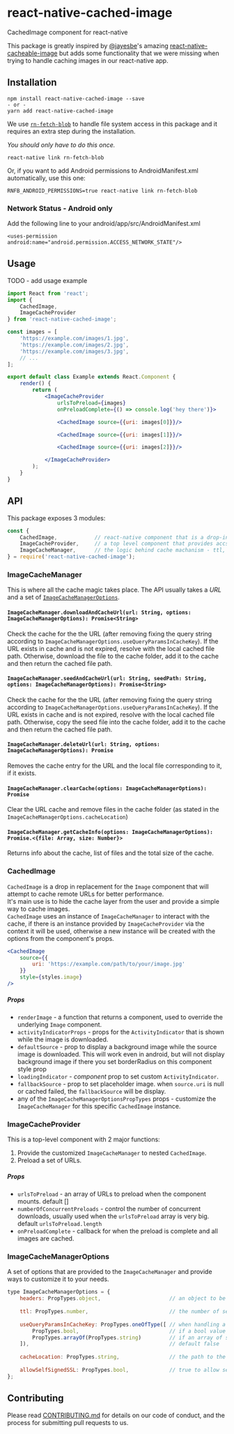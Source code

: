 # react-native-cached-image

CachedImage component for react-native

This package is greatly inspired by [@jayesbe](https://github.com/jayesbe)'s amazing [react-native-cacheable-image](https://github.com/jayesbe/react-native-cacheable-image) but adds some functionality that we were missing when trying to handle caching images in our react-native app.

## Installation

    npm install react-native-cached-image --save
    - or -
    yarn add react-native-cached-image

We use [`rn-fetch-blob`](https://github.com/wkh237/rn-fetch-blob#installation) to handle file system access in this package and it requires an extra step during the installation.  

_You should only have to do this once._

    react-native link rn-fetch-blob

Or, if you want to add Android permissions to AndroidManifest.xml automatically, use this one:

    RNFB_ANDROID_PERMISSIONS=true react-native link rn-fetch-blob

### Network Status - Android only
Add the following line to your android/app/src/AndroidManifest.xml

    <uses-permission android:name="android.permission.ACCESS_NETWORK_STATE"/>

## Usage

TODO - add usage example

```jsx
import React from 'react';
import {
    CachedImage,
    ImageCacheProvider
} from 'react-native-cached-image';

const images = [
    'https://example.com/images/1.jpg',
    'https://example.com/images/2.jpg',
    'https://example.com/images/3.jpg',
    // ...
];

export default class Example extends React.Component {
    render() {
        return (
            <ImageCacheProvider
                urlsToPreload={images}
                onPreloadComplete={() => console.log('hey there')}>

                <CachedImage source={{uri: images[0]}}/>

                <CachedImage source={{uri: images[1]}}/>

                <CachedImage source={{uri: images[2]}}/>

            </ImageCacheProvider>
        );
    }
}
```

## API

This package exposes 3 modules:
```jsx
const {
    CachedImage,            // react-native component that is a drop-in replacement for your react-native `Image` components
    ImageCacheProvider,     // a top level component that provides accsess to the underlying `ImageCacheManager` and preloads images
    ImageCacheManager,      // the logic behind cache machanism - ttl, fs, url resolving etc. 
} = require('react-native-cached-image');
```

### ImageCacheManager
This is where all the cache magic takes place.
The API usually takes a *URL* and a set of [`ImageCacheManagerOptions`](#imagecachemanageroptions).

#### `ImageCacheManager.downloadAndCacheUrl(url: String, options: ImageCacheManagerOptions): Promise<String>`
Check the cache for the the URL (after removing fixing the query string according to `ImageCacheManagerOptions.useQueryParamsInCacheKey`).
If the URL exists in cache and is not expired, resolve with the local cached file path.
Otherwise, download the file to the cache folder, add it to the cache and then return the cached file path.

#### `ImageCacheManager.seedAndCacheUrl(url: String, seedPath: String, options: ImageCacheManagerOptions): Promise<String>`
Check the cache for the the URL (after removing fixing the query string according to `ImageCacheManagerOptions.useQueryParamsInCacheKey`).
If the URL exists in cache and is not expired, resolve with the local cached file path.
Otherwise, copy the seed file into the cache folder, add it to the cache and then return the cached file path.

#### `ImageCacheManager.deleteUrl(url: String, options: ImageCacheManagerOptions): Promise`
Removes the cache entry for the URL and the local file corresponding to it, if it exists.

#### `ImageCacheManager.clearCache(options: ImageCacheManagerOptions): Promise`
Clear the URL cache and remove files in the cache folder (as stated in the `ImageCacheManagerOptions.cacheLocation`)

#### `ImageCacheManager.getCacheInfo(options: ImageCacheManagerOptions): Promise.<{file: Array, size: Number}>`
Returns info about the cache, list of files and the total size of the cache.


### CachedImage
`CachedImage` is a drop in replacement for the `Image` component that will attempt to cache remote URLs for better performance.  
It's main use is to hide the cache layer from the user and provide a simple way to cache images.  
`CachedImage` uses an instance of `ImageCacheManager` to interact with the cache, if there is an instance provided by `ImageCacheProvider` via the context it will be used, otherwise a new instance will be created with the options from the component's props. 

```jsx
<CachedImage
    source={{
        uri: 'https://example.com/path/to/your/image.jpg'
    }}
    style={styles.image}
/>
```

##### Props
* `renderImage` - a function that returns a component, used to override the underlying `Image` component.
* `activityIndicatorProps` - props for the `ActivityIndicator` that is shown while the image is downloaded.
* `defaultSource` - prop to display a background image while the source image is downloaded. This will work even in android, but will not display background image if there you set borderRadius on this component style prop
* `loadingIndicator` - _component_ prop to set custom `ActivityIndicator`.
* `fallbackSource` - prop to set placeholder image. when `source.uri` is null or cached failed, the `fallbackSource` will be display.
* any of the `ImageCacheManagerOptionsPropTypes` props - customize the `ImageCacheManager` for this specific `CachedImage` instance.

### ImageCacheProvider
This is a top-level component with 2 major functions:
1. Provide the customized `ImageCacheManager` to nested `CachedImage`.
2. Preload a set of URLs.

##### Props
* `urlsToPreload` - an array of URLs to preload when the component mounts. default []
* `numberOfConcurrentPreloads` - control the number of concurrent downloads, usually used when the `urlsToPreload` array is very big. default `urlsToPreload.length`
* `onPreloadComplete` - callback for when the preload is complete and all images are cached.

### ImageCacheManagerOptions
A set of options that are provided to the `ImageCacheManager` and provide ways to customize it to your needs.

```jsx
type ImageCacheManagerOptions = {
    headers: PropTypes.object,                      // an object to be used as the headers when sending the request for the url. default {}
    
    ttl: PropTypes.number,                          // the number of seconds each url will stay in the cache. default 2 weeks
    
    useQueryParamsInCacheKey: PropTypes.oneOfType([ // when handling a URL with query params, this indicates how it should be treated:
        PropTypes.bool,                             // if a bool value is given the whole query string will be used / ignored
        PropTypes.arrayOf(PropTypes.string)         // if an array of strings is given, only these keys will be taken from the query string.
    ]),                                             // default false
    
    cacheLocation: PropTypes.string,                // the path to the root of the cache folder. default the device cache dir 
    
    allowSelfSignedSSL: PropTypes.bool,             // true to allow self signed SSL URLs to be downloaded. default false
};

```


## Contributing

Please read [CONTRIBUTING.md](https://gist.github.com/PurpleBooth/b24679402957c63ec426) for details on our code of conduct, and the process for submitting pull requests to us.
